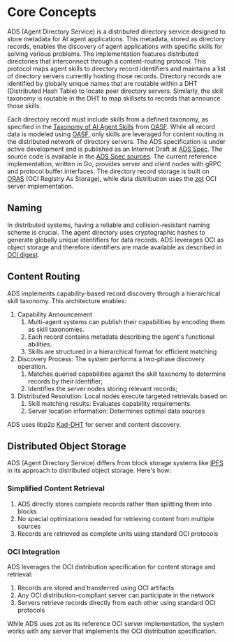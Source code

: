 # Core Concepts

ADS (Agent Directory Service) is a distributed directory service designed to
store metadata for AI agent applications. This metadata, stored as directory
records, enables the discovery of agent applications with specific skills for
solving various problems.
The implementation features distributed directories that interconnect through a
content-routing protocol. This protocol maps agent skills to directory record
identifiers and maintains a list of directory servers currently hosting those
records.
Directory records are identified by globally unique names that are routable
within a DHT (Distributed Hash Table) to locate peer directory servers.
Similarly, the skill taxonomy is routable in the DHT to map skillsets to records
that announce those skills.

Each directory record must include skills from a defined taxonomy, as specified
in the [Taxonomy of AI Agent Skills](oasf-taxonomy.md) from [OASF](oasf.md).
While all record data is modeled using [OASF](oasf.md), only skills are
leveraged for content routing in the distributed network of directory servers.
The ADS specification is under active development and is published as an
Internet Draft at [ADS Spec](https://spec.dir.agntcy.org). The source code is
available in the [ADS Spec sources](https://github.com/agntcy).
The current reference implementation, written in Go, provides server and client
nodes with gRPC and protocol buffer interfaces. The directory record storage is
built on [ORAS](https://oras.land) (OCI Registry As Storage), while data
distribution uses the [zot](https://zotregistry.dev) OCI server implementation.

## Naming

In distributed systems, having a reliable and collision-resistant naming scheme
is crucial. The agent directory uses cryptographic hashes to generate globally
unique identifiers for data records.
ADS leverages OCI as object storage and therefore identifiers are made available
as described in [OCI digest](https://github.com/opencontainers/image-spec/blob/main/descriptor.md#digests).

## Content Routing

ADS implements capability-based record discovery through a hierarchical skill
taxonomy. This architecture enables:

1. Capability Announcement
   1. Multi-agent systems can publish their capabilities by encoding them as
      skill taxonomies.
   2. Each record contains metadata describing the agent's functional abilities.
   3. Skills are structured in a hierarchical format for efficient matching
2. Discovery Process: The system performs a two-phase discovery operation.
   1. Matches queried capabilities against the skill taxonomy to determine
      records by their identifier;
   2. Identifies the server nodes storing relevant records;
3. Distributed Resolution: Local nodes execute targeted retrievals based on
   1. Skill matching results: Evaluates capability requirements
   2. Server location information: Determines optimal data sources

ADS uses libp2p [Kad-DHT](https://docs.libp2p.io/concepts/discovery-routing/kaddht/)
for server and content discovery.

## Distributed Object Storage

ADS (Agent Directory Service) differs from block storage systems like
[IPFS](https://ipfs.tech/) in its approach to distributed object storage. Here's
how:

### Simplified Content Retrieval

1. ADS directly stores complete records rather than splitting them into blocks
2. No special optimizations needed for retrieving content from multiple sources
3. Records are retrieved as complete units using standard OCI protocols

### OCI Integration

ADS leverages the OCI distribution specification for content storage and retrieval:

1. Records are stored and transferred using OCI artifacts
2. Any OCI distribution-compliant server can participate in the network
3. Servers retrieve records directly from each other using standard OCI protocols

While ADS uses zot as its reference OCI server implementation, the system works
with any server that implements the OCI distribution specification.

